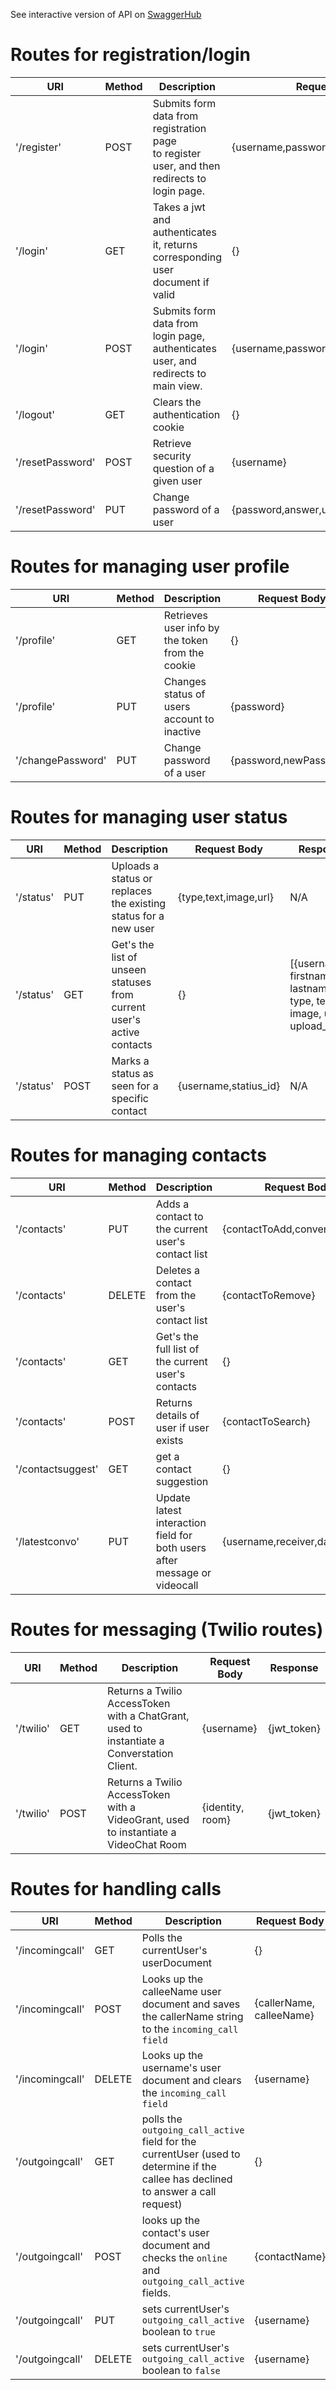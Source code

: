 See interactive version of API on [SwaggerHub](https://app.swaggerhub.com/apis-docs/cis_557/Pennpals_LDA/1)

# Routes for registration/login
| URI         | Method      | Description |Request Body           |Response|
| ----------- | ----------- | ----------- | ----------- | ----------- |
| '/register'     | POST       |Submits form data from registration page <br> to register user, and then redirects to login page.|{username,password,firstname,lastname}|Redirect|
| '/login'  | GET        |Takes a jwt and authenticates it, returns corresponding user document if valid| {} |{user}|
| '/login'  | POST        |Submits form data from login page, <br> authenticates user, and redirects to main view.|{username,password}|Redirect|
| '/logout'  | GET        |Clears the authentication cookie|{}|Redirect|
| '/resetPassword'  | POST       |Retrieve security question of a given user |{username}|{user}|
| '/resetPassword'  | PUT      |Change password of a user |{password,answer,username}|N/A|

# Routes for managing user profile
| URI         | Method      | Description |Request Body           |Response|
| ----------- | ----------- | ----------- | ----------- | ----------- |
|'/profile'|GET|Retrieves user info by the token from the cookie |{}|{user}|
|'/profile'|PUT|Changes status of users account to inactive |{password}|N/A|
| '/changePassword'  | PUT        |Change password of a user| {password,newPassword} |N/A|

# Routes for managing user status
| URI         | Method      | Description |Request Body           |Response|
| ----------- | ----------- | ----------- | ----------- | ----------- |
|'/status'|PUT|Uploads a status or replaces the existing status for a new user|{type,text,image,url}|N/A|
|'/status'|GET|Get's the list of unseen statuses from current user's active contacts|{}|[{username, firstname, lastname, type, text, image, url, upload_time}]|
|'/status'|POST|Marks a status as seen for a specific contact|{username,statius_id}|N/A|

# Routes for managing contacts
| URI         | Method      | Description |Request Body           |Response|
| ----------- | ----------- | ----------- | ----------- | ----------- |
|'/contacts'|PUT|Adds a contact to the current user's contact list|{contactToAdd,conversationSid}|N/A|
|'/contacts'|DELETE|Deletes a contact from the user's contact list|{contactToRemove}|N/A|
|'/contacts'|GET|Get's the full list of the current user's contacts|{}|[{username, firstname, lastname, avatar, conversation_sid, hidden, status_id, status_seen}]|
|'/contacts'|POST|Returns details of user if user exists|{contactToSearch}|{user}|
|'/contactsuggest'|GET| get a contact suggestion|{}|{firstname,lastname,username,avatar,conversation_sid}|
|'/latestconvo'|PUT| Update latest interaction field for both users after message or videocall |{username,receiver,date}|N/A|

# Routes for messaging (Twilio routes)
| URI         | Method      | Description |Request Body           |Response|
| ----------- | ----------- | ----------- | ----------- | ----------- |
|'/twilio'|GET|Returns a Twilio AccessToken with a ChatGrant, used to instantiate a Converstation Client.|{username}|{jwt_token}|
|'/twilio'|POST|Returns a Twilio AccessToken with a VideoGrant, used to instantiate a VideoChat Room|{identity, room}|{jwt_token}|

# Routes for handling calls
| URI         | Method      | Description |Request Body           |Response|
| ----------- | ----------- | ----------- | ----------- | ----------- |
|'/incomingcall'|GET| Polls the currentUser's userDocument|{}|{incoming_call}|
|'/incomingcall'|POST|Looks up the calleeName user document and saves the callerName string to the `incoming_call field`|{callerName, calleeName}|N/A|
|'/incomingcall'|DELETE|Looks up the username's user document and clears the `incoming_call field`|{username}|N/A|
|'/outgoingcall'|GET|polls the `outgoing_call_active` field for the currentUser (used to determine if the callee has declined to answer a call request)|{}|{outgoing_call_active}|
|'/outgoingcall'|POST|looks up the contact's user document and checks the `online` and `outgoing_call_active` fields.|{contactName}|{online,outgoing_call_active}|
|'/outgoingcall'|PUT|sets currentUser's `outgoing_call_active` boolean to `true`|{username}|{}|
|'/outgoingcall'|DELETE|sets currentUser's `outgoing_call_active` boolean to `false`|{username}|{}|
